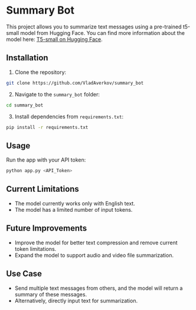# Summary Bot

This project allows you to summarize text messages using a pre-trained t5-small model from Hugging Face. You can find more information about the model here: [T5-small on Hugging Face](https://huggingface.co/google-t5/t5-small).

## Installation

1. Clone the repository:
```bash
git clone https://github.com/VladAverkov/summary_bot
```
2. Navigate to the `summary_bot` folder:
```bash
cd summary_bot
```
3. Install dependencies from `requirements.txt`:
```bash
pip install -r requirements.txt
```

## Usage

Run the app with your API token:
```bash
python app.py <API_Token>
```


## Current Limitations

- The model currently works only with English text.
- The model has a limited number of input tokens.

## Future Improvements

- Improve the model for better text compression and remove current token limitations.
- Expand the model to support audio and video file summarization.

## Use Case

- Send multiple text messages from others, and the model will return a summary of these messages.
- Alternatively, directly input text for summarization.
